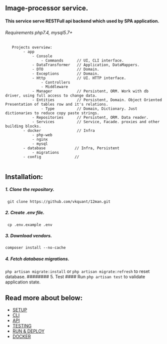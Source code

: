 ## Image-processor service.

#### This service serve RESTFull api backend which used by SPA application.
###### Requirements php7.4, mysql5.7+

```
   Projects overview:
        - app
            - Console
                - Commands      // UI, CLI interface.
            - DataTransformer   // Application, DataMappers.
            - DTO               // Domain.
            - Exceptions        // Domain.
            - Http              // UI. HTTP interface. 
                - Controllers   
                - Middleware
            - Manager           // Persistent, ORM. Work with db driver, using full access to change data.
            - Entities          // Persistent, Domain. Object Oriented Presentation of tables row and it's relations.
                - Type          // Domain, Dictionary. Just dictionaries to reduce copy paste strings.
            - Repositories      // Persistent, ORM. Data reader.
            - Services          // Service, Facade. proxies and other building blocks.
        - docker                // Infra
            - php-web
            - nginx
            - mysql
        - database             // Infra, Persistent
            - migrations
        - config               // 
              
```



## Installation: ###
##### 1. Clone the repository. ###
` git clone https://github.com/vkquant/12man.git`
##### 2. Create .env file.  ###
` cp .env.example .env`
##### 3. Download vendors.  ###
`composer install --no-cache`
##### 4. Fetch database migrations.  ###
`php artisan migrate:install` or `php artisan migrate:refresh` to reset database.
######## 5. Test  ####
Run `php artisan test` to validate application state.


## Read more about below: 
- [SETUP](https://github.com/vkquant/12man/blob/master/docs/00-setup.md)
- [CLI](https://github.com/vkquant/12man/blob/master/docs/01-cli.md)
- [API](https://github.com/vkquant/12man/blob/master/docs/02-api.md)
- [TESTING](https://github.com/vkquant/12man/blob/master/docs/03-tests.md)
- [RUN & DEPLOY](https://github.com/vkquant/12man/blob/master/docs/04-run.md)
- [DOCKER](https://github.com/vkquant/12man/blob/master/docs/05-docker.md)

